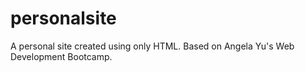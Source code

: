 # personalsite
A personal site created using only HTML.
Based on Angela Yu's Web Development Bootcamp.
